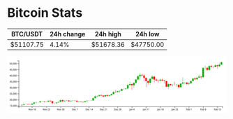 # Bitcoin Stats

BTC/USDT|24h change|24h high|24h low|
|---|---|---|---|
|$51107.75|4.14%|$51678.36|$47750.00|

<img src="./chart.svg">
